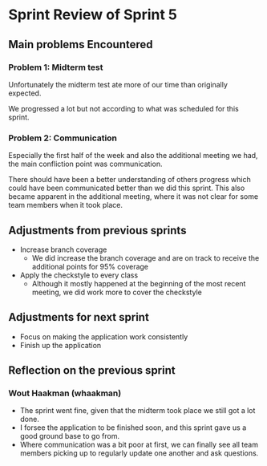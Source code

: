 <!-- An example of how you can do a sprint review -->

# Sprint Review of Sprint 5

## Main problems  Encountered

### Problem 1: Midterm test
Unfortunately the midterm test ate more of our time than originally expected.

We progressed a lot but not according to what was scheduled for this sprint.

### Problem 2: Communication
Especially the first half of the week and also the additional meeting we had, 
the main confliction point was communication.

There should have been a better understanding of others progress which could have been communicated better than we did this sprint. 
This also became apparent in the additional meeting, where it was not clear for some team members when it took place.


## Adjustments from previous sprints
 - Increase branch coverage
    - We did increase the branch coverage and are on track to receive the additional points for 95% coverage
- Apply the checkstyle to every class
    - Although it mostly happened at the beginning of the most recent meeting, we did work more to cover the checkstyle

## Adjustments for next sprint
 - Focus on making the application work consistently
 - Finish up the application

## Reflection on the previous sprint

### Wout Haakman (whaakman)
- The sprint went fine, given that the midterm took place we still got a lot done.
- I forsee the application to be finished soon, and this sprint gave us a good ground base to go from.
- Where communication was a bit poor at first, we can finally see all team members picking up to regularly update one another and ask questions.
